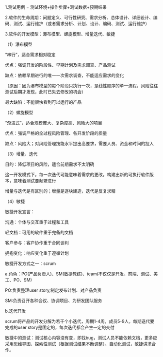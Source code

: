 1.测试用例 = 测试环境+操作步骤+测试数据+预期结果

2.软件的生命周期：问题定义、可行性研究、需求分析、总体设计、详细设计、编码、测试、运行维护（或者需求分析、计划、设计、编码、测试、运行维护）

3.软件的开发模型：瀑布模型、螺旋模型、增量迭代、敏捷

（1）瀑布模型

“串行”，适合需求相对稳定

优点：强调开发的阶段性、早期计划及需求调查、产品测试

缺点：依赖早期进行的唯一一次需求调查，不能适应需求的变化

（原因：因为瀑布模型的每个阶段只执行一次，是线性顺序的单一流程，风险往往测试后期才发现，此时已失去修改的机会）

最大缺陷：不能很快看到可以运行的产品

（2）螺旋模型

“渐进式”，适合规模庞大、复杂度高、风险大的项目

优点：强调严格的全过程风险管理、各开发阶段的质量

缺点：风险大；对风险管理技能水平提出高要求，需要人员、资金和时间的投入

（3）增量、迭代

目的：降低项目的风险，适合前期需求不太明确

这一开发模式下，每一次迭代可能意味着需求的更改，构建出新的可执行软件版本，意味着测试要频繁进行

增量与迭代是有区别的；增量是逐块建造，迭代是反复求精

（4）敏捷

敏捷开发宣言：

沟通：个体与交互重于过程和工具

轻文档：可用的软件重于完备的文档

客户参与：客户协作重于合同谈判

拥抱变化：响应变化重于遵循计划



敏捷开发方式之一：scrum

a.角色：PO(产品负责人)、SM(敏捷教练)、team(不仅仅是开发、前端、测试、美工、PO、SM)

PO:负责整理user story,制定发布计划、对产品负责

SM:负责召开各种会议、协调项目、为研发团队服务

b.迭代开发

scrum将产品的开发分解为若干个小迭代，周期1-4周，成员5-9人，每期迭代要完成的user story是固定的，每次迭代都会产生一定的交付



敏捷中的测试：测试核心内容没有变，即找bug，测试人员不能依赖文档，更多应采用思维导图、探索性测试（根据测试结果不断调整）、自动化测试，敏捷讲求合作。

